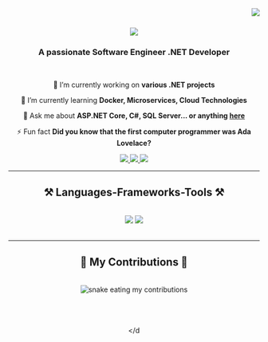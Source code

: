 <img align="right" src="https://visitor-badge.laobi.icu/badge?page_id=MahmoudIsmail2.MahmoudIsmail2" />

<h1 align="center">
    <img src="https://readme-typing-svg.herokuapp.com/?font=Righteous&size=35&center=true&vCenter=true&width=500&height=70&duration=4000&lines=Hi+There!+👋;+I'm+Mahmoud+Ismail;" />
</h1>

<h3 align="center">A passionate Software Engineer .NET Developer</h3>

<br/>

<div align="center">
 
 🔭 I’m currently working on **various .NET projects**

 🌱 I’m currently learning **Docker, Microservices, Cloud Technologies**

 💬 Ask me about **ASP.NET Core, C#, SQL Server... or anything [here](https://github.com/MahmoudIsmail2/MahmoudIsmail2/issues)**

 ⚡ Fun fact **Did you know that the first computer programmer was Ada Lovelace?**

</div>
 
<div align="center"> 
  <a href="mahmoudismailouda@gmail.com">
    <img src="https://img.shields.io/badge/Gmail-333333?style=for-the-badge&logo=gmail&logoColor=red" />
  </a>
  <a href="[https://linkedin.com/in/mahmoud-ismail](https://www.linkedin.com/in/mahmoud-ismail-624859215/)" target="_blank">
    <img src="https://img.shields.io/badge/LinkedIn-0077B5?style=for-the-badge&logo=linkedin&logoColor=white" target="_blank" />
  </a>
  <a href="https://mahmoud-ismail.github.io" target="_blank">
     <img src="https://img.shields.io/badge/Portfolio-FF5722?style=for-the-badge&logo=todoist&logoColor=white" target="_blank" />
  </a>
</div>

<hr/>
 
<h2 align="center">⚒️ Languages-Frameworks-Tools ⚒️</h2>
<br/>
<div align="center">
    <img src="https://skillicons.dev/icons?i=dotnet,aspnet,mssql,html,css,vscode,github,figma,tailwind,git" />
    <img src="https://skillicons.dev/icons?i=csharp,sql,azure,blazor,ef,nginx,webpack" /><br>
</div>

<br/>
<hr/>

<div align="center">
  <h2>🐍 My Contributions 🐍</h2>
  <br>
  <img alt="snake eating my contributions" src="https://raw.githubusercontent.com/mahmoud-ismail/mahmoud-ismail/output/github-contribution-grid-snake.svg" />
  
  <br/><br/><br/>
</d

